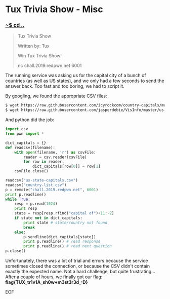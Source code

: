 # Tux Trivia Show - Misc

### [~$ cd ..](../)

>Tux Trivia Show
>
>Written by: Tux
>
>Win Tux Trivia Show!
>
>nc chall.2019.redpwn.net 6001

The running service was asking us for the capital city of a bunch of countries (as well as US states), and we only had a few seconds to send the answer back. Too fast and too boring, we had to script it.

By googling, we found the appropriate CSV files:
```bash
$ wget https://raw.githubusercontent.com/icyrockcom/country-capitals/master/data/country-list.csv
$ wget https://raw.githubusercontent.com/jasperdebie/VisInfo/master/us-state-capitals.csv
```

And python did the job:

```python
import csv
from pwn import *

dict_capitals = {}
def readcsv(filename):
    with open(filename, 'r') as csvFile:
        reader = csv.reader(csvFile)
        for row in reader:
            dict_capitals[row[0]] = row[1]
    csvFile.close()

readcsv("us-state-capitals.csv")
readcsv("country-list.csv")
p = remote("chall.2019.redpwn.net", 6001)
print p.readline()
while True:
    resp = p.read(1024)
    print resp
    state = resp[resp.rfind("capital of")+11:-2]
    if state not in dict_capitals:
        print state # state/country not found
        break
    else:
        p.sendline(dict_capitals[state])
        print p.readline() # read response
        print p.readline() # read next question
p.close()
```

Unfortunately, there was a lot of trial and errors because the service sometimes closed the connection, or because the CSV didn't contain exactly the expected name. Not a hard challenge, but quite frustrating...  
After a couple of hours, we finally got our flag: **flag{TUX_tr1v1A_sh0w+m3st3r3d_:D}**

EOF
